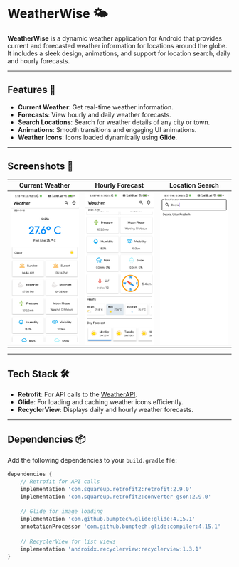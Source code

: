 # WeatherWise 🌤️

**WeatherWise** is a dynamic weather application for Android that provides current and forecasted weather information for locations around the globe. It includes a sleek design, animations, and support for location search, daily and hourly forecasts.

---

## Features 🚀
- **Current Weather**: Get real-time weather information.
- **Forecasts**: View hourly and daily weather forecasts.
- **Search Locations**: Search for weather details of any city or town.
- **Animations**: Smooth transitions and engaging UI animations.
- **Weather Icons**: Icons loaded dynamically using **Glide**.

---

## Screenshots 📸
<!-- Add screenshots here -->
| Current Weather | Hourly Forecast | Location Search |
|------------------|-----------------|------------------|
| <kbd><img src="https://github.com/xSunRayStudiox/Weather-App-Java/blob/master/1.jpg" width="300"></kbd> | <kbd><img src="https://github.com/xSunRayStudiox/Weather-App-Java/blob/master/2.jpg" width="300"></kbd> | <kbd><img src="https://github.com/xSunRayStudiox/Weather-App-Java/blob/master/3.jpg" width="300"></kbd> |

---

## Tech Stack 🛠️
- **Retrofit**: For API calls to the [WeatherAPI](https://www.weatherapi.com/).
- **Glide**: For loading and caching weather icons efficiently.
- **RecyclerView**: Displays daily and hourly weather forecasts.

---

## Dependencies 📦
Add the following dependencies to your `build.gradle` file:

```gradle
dependencies {
    // Retrofit for API calls
    implementation 'com.squareup.retrofit2:retrofit:2.9.0'
    implementation 'com.squareup.retrofit2:converter-gson:2.9.0'

    // Glide for image loading
    implementation 'com.github.bumptech.glide:glide:4.15.1'
    annotationProcessor 'com.github.bumptech.glide:compiler:4.15.1'

    // RecyclerView for list views
    implementation 'androidx.recyclerview:recyclerview:1.3.1'
}
